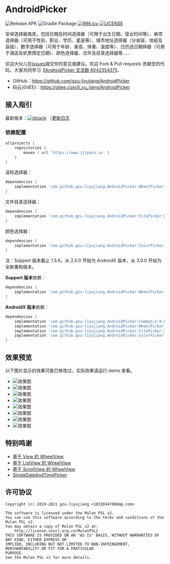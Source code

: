 ﻿# AndroidPicker

![Release APK](https://github.com/gzu-liyujiang/AndroidPicker/workflows/Release%20APK/badge.svg)
![Gradle Package](https://github.com/gzu-liyujiang/AndroidPicker/workflows/Gradle%20Package/badge.svg) [![996.icu](https://img.shields.io/badge/link-996.icu-red.svg)](https://996.icu)
[![LICENSE](https://img.shields.io/badge/license-Anti%20996-blue.svg)](https://github.com/996icu/996.ICU/blob/master/LICENSE)

安卓选择器类库，包括日期及时间选择器（可用于出生日期、营业时间等）、单项选择器（可用于性别、职业、学历、星座等）、城市地址选择器（分省级、地级及县级）、数字选择器（可用于年龄、身高、体重、温度等）、日历选日期择器（可用于酒店及机票预定日期）、颜色选择器、文件及目录选择器等……

欢迎大伙儿在[Issues](https://github.com/gzu-liyujiang/AndroidPicker/issues)提交你的意见或建议。欢迎 Fork & Pull requests 贡献您的代码，大家共同学习【[AndroidPicker 交流群 604235437](https://jq.qq.com/?_wv=1027&k=42bKOeD)】。

- GitHub：https://github.com/gzu-liyujiang/AndroidPicker
- 码云(GitEE)：https://gitee.com/li_yu_jiang/AndroidPicker

## 接入指引

最新版本：[![jitpack](https://jitpack.io/v/gzu-liyujiang/AndroidPicker.svg)](https://jitpack.io/#gzu-liyujiang/AndroidPicker) （[更新日志](/ChangeLog.md)

### 依赖配置

```groovy
allprojects {
    repositories {
        maven { url 'https://www.jitpack.io' }
    }
}
```

滚轮选择器：

```groovy
dependencies {
    implementation 'com.github.gzu-liyujiang.AndroidPicker:WheelPicker:版本号'
}
```

文件目录选择器：

```groovy
dependencies {
    implementation 'com.github.gzu-liyujiang.AndroidPicker:FilePicker:版本号'
}
```

颜色选择器：

```groovy
dependencies {
    implementation 'com.github.gzu-liyujiang.AndroidPicker:ColorPicker:版本号'
}
```

注：Support 版本截止 1.5.6，从 2.0.0 开始为 AndroidX 版本，从 3.0.0 开始为全新重构版本。

**Support 版本**依赖：

```groovy
dependencies {
    implementation 'com.github.gzu-liyujiang.AndroidPicker:WheelPicker:1.5.6.20181018'
}
```

**AndroidX 版本**依赖：

```groovy
dependencies {
    implementation 'com.github.gzu-liyujiang.AndroidPicker:Common:2.0.0'
    implementation 'com.github.gzu-liyujiang.AndroidPicker:WheelPicker:2.0.0'
    implementation 'com.github.gzu-liyujiang.AndroidPicker:FilePicker:2.0.0'
    implementation 'com.github.gzu-liyujiang.AndroidPicker:ColorPicker:2.0.0'
}
```

## 效果预览

以下图片显示的效果可能已修改过，实际效果请运行 demo 查看。

- ![效果图](/screenshots/1.gif)
- ![效果图](/screenshots/2.gif)
- ![效果图](/screenshots/3.gif)
- ![效果图](/screenshots/4.gif)
- ![效果图](/screenshots/5.gif)
- ![效果图](/screenshots/6.gif)
- ![效果图](/screenshots/7.gif)
- ![效果图](/screenshots/8.gif)

## 特别鸣谢

- [基于 View 的 WheelView](https://github.com/weidongjian/androidWheelView)
- [基于 ListView 的 WheelView](https://github.com/venshine/WheelView)
- [基于 ScrollView 的 WheelView](https://github.com/wangjiegulu/WheelView)
- [SingleDateAndTimePicker](https://github.com/florent37/SingleDateAndTimePicker)

## 许可协议

```text
Copyright (c) 2019-2021 gzu-liyujiang <1032694760@qq.com>

The software is licensed under the Mulan PSL v2.
You can use this software according to the terms and conditions of the Mulan PSL v2.
You may obtain a copy of Mulan PSL v2 at:
    http://license.coscl.org.cn/MulanPSL2
THIS SOFTWARE IS PROVIDED ON AN "AS IS" BASIS, WITHOUT WARRANTIES OF ANY KIND, EITHER EXPRESS OR
IMPLIED, INCLUDING BUT NOT LIMITED TO NON-INFRINGEMENT, MERCHANTABILITY OR FIT FOR A PARTICULAR
PURPOSE.
See the Mulan PSL v2 for more details.
```
